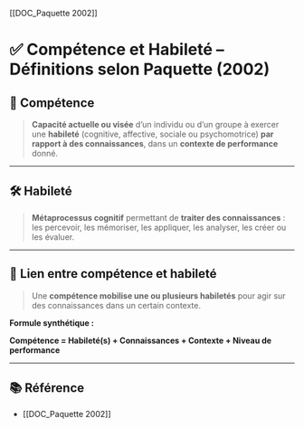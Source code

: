 
[[DOC_Paquette 2002]]

# ✅ Compétence et Habileté – Définitions selon Paquette (2002)


## 🎯 Compétence

> **Capacité actuelle ou visée** d’un individu ou d’un groupe à exercer une **habileté** (cognitive, affective, sociale ou psychomotrice) **par rapport à des connaissances**, dans un **contexte de performance** donné.

---

## 🛠️ Habileté

> **Métaprocessus cognitif** permettant de **traiter des connaissances** : les percevoir, les mémoriser, les appliquer, les analyser, les créer ou les évaluer.

---

## 🔗 Lien entre compétence et habileté

> Une **compétence mobilise une ou plusieurs habiletés** pour agir sur des connaissances dans un certain contexte.

**Formule synthétique :**

**Compétence = Habileté(s) + Connaissances + Contexte + Niveau de performance**

---

## 📚 Référence

- [[DOC_Paquette 2002]]
